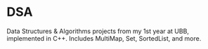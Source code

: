 # DSA
Data Structures &amp; Algorithms projects from my 1st year at UBB, implemented in C++. Includes MultiMap, Set, SortedList, and more.

